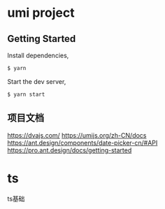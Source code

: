 # umi project

## Getting Started

Install dependencies,

```bash
$ yarn
```

Start the dev server,

```bash
$ yarn start
```

## 项目文档
https://dvajs.com/
https://umijs.org/zh-CN/docs
https://ant.design/components/date-picker-cn/#API
https://pro.ant.design/docs/getting-started

# ts
ts基础